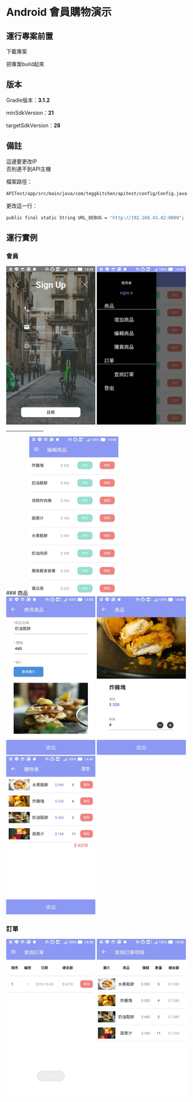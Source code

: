 # Android 會員購物演示



## 運行專案前置

下載專案

把專案build起來

## 版本

Gradle版本：**3.1.2**

minSdkVersion：**21**

targetSdkVersion：**28**

## 備註

這邊要更改IP
</br>
否則連不到API主機

檔案路徑：
```cmd
APITest/app/src/main/java/com/teggkitchen/apitest/config/Config.java 
```

更改這一行：
```cmd
public final static String URL_DEBUG = "http://192.168.43.42:8000";
```

## 運行實例

### 會員
<img src="https://github.com/teggkitchen/APITest/blob/master/temp/1.jpg" alt="會員" width="240" height="426" />
<img src="https://github.com/teggkitchen/APITest/blob/master/temp/2.jpg" alt="會員" width="240" height="426" />
<hr style="width: 100px" />
### 商品
<img src="https://github.com/teggkitchen/APITest/blob/master/temp/3.jpg" alt="商品" width="240" height="426" />
<img src="https://github.com/teggkitchen/APITest/blob/master/temp/4.jpg" alt="商品" width="240" height="426" />
<img src="https://github.com/teggkitchen/APITest/blob/master/temp/5.jpg" alt="商品" width="240" height="426" />
<img src="https://github.com/teggkitchen/APITest/blob/master/temp/6.jpg" alt="商品" width="240" height="426" />

### 訂單
<img src="https://github.com/teggkitchen/APITest/blob/master/temp/7.jpg" alt="訂單" width="240" height="426" />
<img src="https://github.com/teggkitchen/APITest/blob/master/temp/8.jpg" alt="訂單" width="240" height="426" />
